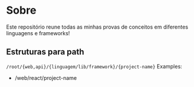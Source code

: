 # Sobre

Este repositório reune todas as minhas provas de conceitos em diferentes linguagens e frameworks!


## Estruturas para path

`/root/{web,api}/{linguagem/lib/framework}/{project-name}`
Examples:
- /web/react/project-name
